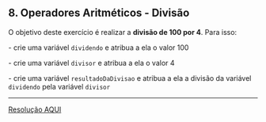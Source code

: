 <div id="main-splitpane-left" class="coding-question__left-pane"><section class="question-view__title-wrapper"><h1 class="question-view__title">8. Operadores Aritméticos - Divisão</h1></section><section class="question-view__instruction"><div class="candidate-rich-text"><div id="fk0pgjk88ie-instruction"><p>O objetivo deste exercício é realizar a <strong>divisão&nbsp;de 100&nbsp;por 4</strong>. Para isso:</p>

<p>- crie uma variável <code>dividendo</code>&nbsp;e atribua a ela o valor 100</p>

<p>- crie uma variável <code>divisor</code> e atribua a ela o valor 4</p>

<p>- crie uma variável <code>resultadoDaDivisao</code> e atribua a ela&nbsp;a divisão da variável <code>dividendo</code>&nbsp;pela variável&nbsp;<code>divisor</code></p>
</div></div></section></div>

____

[Resolução AQUI](./resolucao.js)